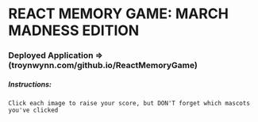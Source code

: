 # REACT MEMORY GAME: MARCH MADNESS EDITION

### Deployed Application => (troynwynn.com/github.io/ReactMemoryGame)

##### Instructions:

```Click each image to raise your score, but DON'T forget which mascots you've clicked```


